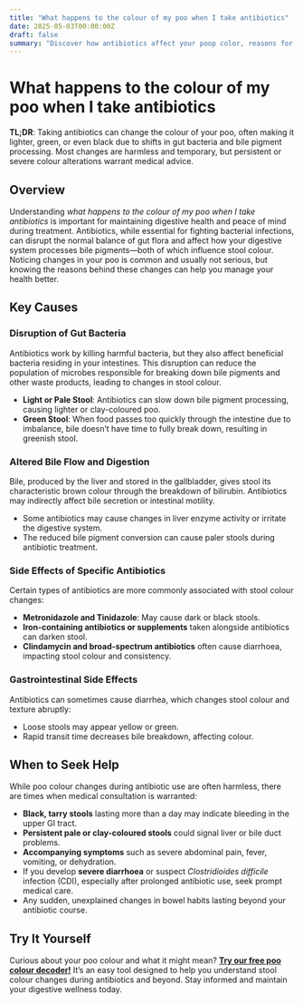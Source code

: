```yaml
---
title: "What happens to the colour of my poo when I take antibiotics"
date: 2025-05-03T00:00:00Z
draft: false
summary: "Discover how antibiotics affect your poop color, reasons for changes, and when to consult a doctor for safe digestive health awareness."
---
```


# What happens to the colour of my poo when I take antibiotics

**TL;DR**: Taking antibiotics can change the colour of your poo, often making it lighter, green, or even black due to shifts in gut bacteria and bile pigment processing. Most changes are harmless and temporary, but persistent or severe colour alterations warrant medical advice.

## Overview

Understanding *what happens to the colour of my poo when I take antibiotics* is important for maintaining digestive health and peace of mind during treatment. Antibiotics, while essential for fighting bacterial infections, can disrupt the normal balance of gut flora and affect how your digestive system processes bile pigments—both of which influence stool colour. Noticing changes in your poo is common and usually not serious, but knowing the reasons behind these changes can help you manage your health better.

## Key Causes

### Disruption of Gut Bacteria

Antibiotics work by killing harmful bacteria, but they also affect beneficial bacteria residing in your intestines. This disruption can reduce the population of microbes responsible for breaking down bile pigments and other waste products, leading to changes in stool colour.

- **Light or Pale Stool**: Antibiotics can slow down bile pigment processing, causing lighter or clay-coloured poo.
- **Green Stool**: When food passes too quickly through the intestine due to imbalance, bile doesn’t have time to fully break down, resulting in greenish stool.

### Altered Bile Flow and Digestion

Bile, produced by the liver and stored in the gallbladder, gives stool its characteristic brown colour through the breakdown of bilirubin. Antibiotics may indirectly affect bile secretion or intestinal motility.

- Some antibiotics may cause changes in liver enzyme activity or irritate the digestive system.
- The reduced bile pigment conversion can cause paler stools during antibiotic treatment.

### Side Effects of Specific Antibiotics

Certain types of antibiotics are more commonly associated with stool colour changes:

- **Metronidazole and Tinidazole**: May cause dark or black stools.
- **Iron-containing antibiotics or supplements** taken alongside antibiotics can darken stool.
- **Clindamycin and broad-spectrum antibiotics** often cause diarrhoea, impacting stool colour and consistency.

### Gastrointestinal Side Effects

Antibiotics can sometimes cause diarrhea, which changes stool colour and texture abruptly:

- Loose stools may appear yellow or green.
- Rapid transit time decreases bile breakdown, affecting colour.

## When to Seek Help

While poo colour changes during antibiotic use are often harmless, there are times when medical consultation is warranted:

- **Black, tarry stools** lasting more than a day may indicate bleeding in the upper GI tract.
- **Persistent pale or clay-coloured stools** could signal liver or bile duct problems.
- **Accompanying symptoms** such as severe abdominal pain, fever, vomiting, or dehydration.
- If you develop **severe diarrhoea** or suspect *Clostridioides difficile* infection (CDI), especially after prolonged antibiotic use, seek prompt medical care.
- Any sudden, unexplained changes in bowel habits lasting beyond your antibiotic course.


## Try It Yourself

Curious about your poo colour and what it might mean? [**Try our free poo colour decoder!**](www.poopcolor.info) It’s an easy tool designed to help you understand stool colour changes during antibiotics and beyond. Stay informed and maintain your digestive wellness today.

